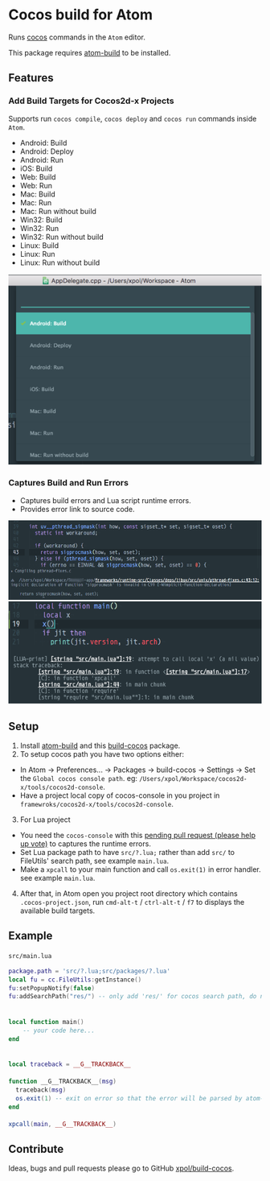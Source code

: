 # Cocos build for Atom

Runs [cocos][] commands in the `Atom` editor.

This package requires [atom-build][] to be installed.

## Features

### Add Build Targets for Cocos2d-x Projects

Supports run `cocos compile`, `cocos deploy` and `cocos run` commands inside `Atom`.

* Android: Build
* Android: Deploy
* Android: Run
* iOS: Build
* Web: Build
* Web: Run
* Mac: Build
* Mac: Run
* Mac: Run without build
* Win32: Build
* Win32: Run
* Win32: Run without build
* Linux: Build
* Linux: Run
* Linux: Run without build

![](images/targets.png)

### Captures Build and Run Errors

* Captures build errors and Lua script runtime errors.
* Provides error link to source code.

![](images/cpp-errors.png)
![](images/lua-errors.png)

## Setup

1. Install [atom-build][] and this [build-cocos][] package.
2. To setup cocos path you have two options either:
  * In Atom -> Preferences... -> Packages -> build-cocos -> Settings -> Set the `Global cocos console path`. eg: `/Users/xpol/Workspace/cocos2d-x/tools/cocos2d-console`.
  * Have a project local copy of cocos-console in you project in `framewroks/cocos2d-x/tools/cocos2d-console`.
3. For Lua project
  * You need the `cocos-console` with this [pending pull request (please help up vote)](https://github.com/cocos2d/cocos2d-console/pull/320) to captures the runtime errors.
  * Set Lua package path to have `src/?.lua;` rather than add `src/` to FileUtils' search path, see example `main.lua`.
  * Make a `xpcall` to your main function and call `os.exit(1)` in error handler. see example `main.lua`.
4. After that, in Atom open you project root directory which contains `.cocos-project.json`, run `cmd-alt-t` / `ctrl-alt-t` / `f7` to displays the available build targets.

## Example


`src/main.lua`

```lua
package.path = 'src/?.lua;src/packages/?.lua'
local fu = cc.FileUtils:getInstance()
fu:setPopupNotify(false)
fu:addSearchPath("res/") -- only add 'res/' for cocos search path, do not add 'src/'.


local function main()
	-- your code here...
end


local traceback = __G__TRACKBACK__

function __G__TRACKBACK__(msg)
  traceback(msg)
  os.exit(1) -- exit on error so that the error will be parsed by atom-build.
end

xpcall(main, __G__TRACKBACK__)

```

## Contribute

Ideas, bugs and pull requests please go to GitHub [xpol/build-cocos][repo].

[atom-build]: https://atom.io/packages/build
[build-cocos]: https://atom.io/packages/build-cocos
[cocos]: https://github.com/cocos2d/cocos2d-console
[repo]: https://github.com/xpol/build-cocos

